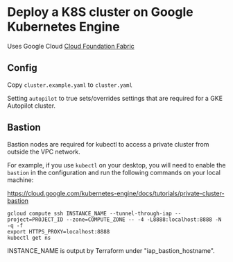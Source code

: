 # Deploy a K8S cluster on Google Kubernetes Engine

Uses Google Cloud [Cloud Foundation Fabric](https://github.com/GoogleCloudPlatform/cloud-foundation-fabric/)

## Config

Copy `cluster.example.yaml` to `cluster.yaml`

Setting `autopilot` to true sets/overrides settings that are required for a GKE Autopilot cluster.

## Bastion

Bastion nodes are required for kubectl to access a private cluster from outside the VPC network.

For example, if you use `kubectl` on your desktop, you will need to enable the `bastion` in the configuration and run the following commands on your local machine:

https://cloud.google.com/kubernetes-engine/docs/tutorials/private-cluster-bastion

```shell
gcloud compute ssh INSTANCE_NAME --tunnel-through-iap --project=PROJECT_ID --zone=COMPUTE_ZONE -- -4 -L8888:localhost:8888 -N -q -f
export HTTPS_PROXY=localhost:8888
kubectl get ns
```

INSTANCE_NAME is output by Terraform under "iap_bastion_hostname".
